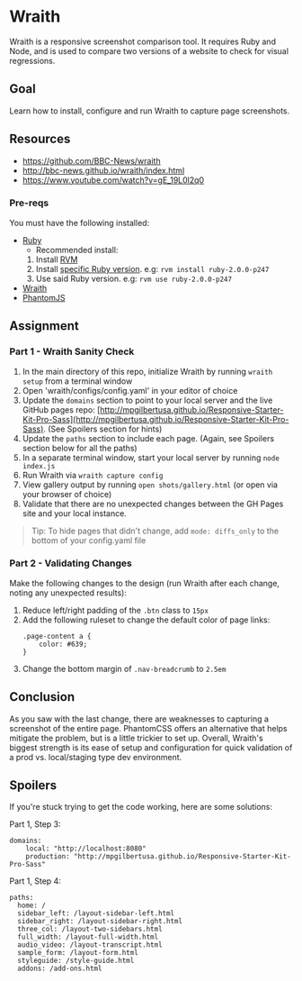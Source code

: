 # Wraith
Wraith is a responsive screenshot comparison tool. It requires Ruby and Node, and is used to compare two versions of a website to check for visual regressions.

## Goal
Learn how to install, configure and run Wraith to capture page screenshots.

## Resources
- https://github.com/BBC-News/wraith
- http://bbc-news.github.io/wraith/index.html
- https://www.youtube.com/watch?v=gE_19L0l2q0

### Pre-reqs

You must have the following installed:

- [Ruby](https://www.ruby-lang.org/en/downloads/)
  -  Recommended install:
    1. Install [RVM](http://rvm.io/)
    2. Install [specific Ruby version](https://github.com/BBC-News/wraith/blob/master/.ruby-version). e.g: `rvm install ruby-2.0.0-p247`
    3. Use said Ruby version. e.g: `rvm use ruby-2.0.0-p247`
- [Wraith](http://bbc-news.github.io/wraith/index.html#Installation)
- [PhantomJS](http://phantomjs.org/download.html)

## Assignment 

### Part 1 - Wraith Sanity Check 

1. In the main directory of this repo, initialize Wraith by running `wraith setup` from a terminal window
2. Open 'wraith/configs/config.yaml' in your editor of choice
3. Update the `domains` section to point to your local server and the live GitHub pages repo: [http://mpgilbertusa.github.io/Responsive-Starter-Kit-Pro-Sass](http://mpgilbertusa.github.io/Responsive-Starter-Kit-Pro-Sass). (See Spoilers section for hints)
4. Update the `paths` section to include each page. (Again, see Spoilers section below for all the paths)
5. In a separate terminal window, start your local server by running `node index.js`
6. Run Wraith via `wraith capture config`
7. View gallery output by running `open shots/gallery.html` (or open via your browser of choice)
8. Validate that there are no unexpected changes between the GH Pages site and your local instance. 

> Tip: To hide pages that didn't change, add `mode: diffs_only` to the bottom of your config.yaml file

### Part 2 - Validating Changes

Make the following changes to the design (run Wraith after each change, noting any unexpected results):

1. Reduce left/right padding of the `.btn` class to `15px`
2. Add the following ruleset to change the default color of page links:
    ```
    .page-content a {
        color: #639;
    }
    ```
3. Change the bottom margin of `.nav-breadcrumb` to `2.5em`

## Conclusion

As you saw with the last change, there are weaknesses to capturing a screenshot of the entire page. PhantomCSS offers an alternative that helps mitigate the problem, but is a little trickier to set up. Overall, Wraith's biggest strength is its ease of setup and configuration for quick validation of a prod vs. local/staging type dev environment.

## Spoilers

If you're stuck trying to get the code working, here are some solutions:

Part 1, Step 3:

```
domains:
    local: "http://localhost:8080"
    production: "http://mpgilbertusa.github.io/Responsive-Starter-Kit-Pro-Sass"
```

Part 1, Step 4:

```
paths:
  home: /
  sidebar_left: /layout-sidebar-left.html
  sidebar_right: /layout-sidebar-right.html
  three_col: /layout-two-sidebars.html
  full_width: /layout-full-width.html
  audio_video: /layout-transcript.html
  sample_form: /layout-form.html
  styleguide: /style-guide.html
  addons: /add-ons.html
```
